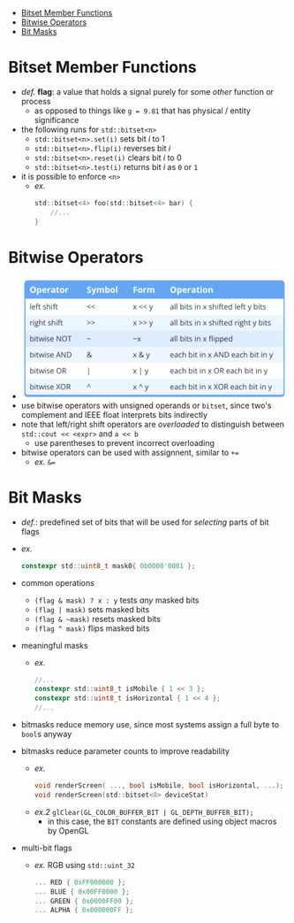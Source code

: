 - [Bitset Member Functions](#bitset-member-functions)
- [Bitwise Operators](#bitwise-operators)
- [Bit Masks](#bit-masks)

# Bitset Member Functions
- *def.* **flag**: a value that holds a signal purely for some *other* function or process
  - as opposed to things like ```g = 9.81``` that has physical / entity significance
- the following runs for ```std::bitset<n>```
  - ```std::bitset<n>.set(i)``` sets bit $i$ to 1 
  - ```std::bitset<n>.flip(i)``` reverses bit $i$
  - ```std::bitset<n>.reset(i)``` clears bit $i$ to 0
  - ```std::bitset<n>.test(i)``` returns bit $i$ as ```0``` or ```1```
- it is possible to enforce ```<n>```
  - *ex.*
    ```c
    std::bitset<4> foo(std::bitset<4> bar) {
        //...
    }
    ```

# Bitwise Operators
- ![](../res/Learn_CPP/5_.2.1.png)
- use bitwise operators with unsigned operands or ```bitset```, since two's complement and IEEE float interprets bits indirectly
- note that left/right shift operators are *overloaded* to distinguish between ```std::cout << <expr>``` and ```a << b```
  - use parentheses to prevent incorrect overloading
- bitwise operators can be used with assignnent, similar to ```+=```
  - *ex.* ```&=```

# Bit Masks
- *def.*: predefined set of bits that will be used for *selecting* parts of bit flags
- *ex.*
    ```c
    constexpr std::uint8_t mask0{ 0b0000'0001 };
    ```
- common operations
  - ```(flag & mask) ? x : y``` tests *any* masked bits
  - ```(flag | mask)``` sets masked bits
  - ```(flag & ~mask)``` resets masked bits
  - ```(flag ^ mask)``` flips masked bits

- meaningful masks
  - *ex.*
    ```c
    //...
    constexpr std::uint8_t isMobile { 1 << 3 };
    constexpr std::uint8_t isHorizontal { 1 << 4 };
    //...
    ```
- bitmasks reduce memory use, since most systems assign a full byte to ```bool```s anyway
- bitmasks reduce parameter counts to improve readability
  - *ex.*
    ```c
    void renderScreen( ..., bool isMobile, bool isHorizontal, ...);
    void renderScreen(std::bitset<8> deviceStat)
    ```
  - *ex.2* ```glClear(GL_COLOR_BUFFER_BIT | GL_DEPTH_BUFFER_BIT);```
    - in this case, the ```BIT``` constants are defined using object macros by OpenGL
- multi-bit flags
  - *ex.* RGB using ``std::uint_32``
    ```c
    ... RED { 0xFF000000 };
    ... BLUE { 0x00FF0000 };
    ... GREEN { 0x0000FF00 };
    ... ALPHA { 0x000000FF };
    ```